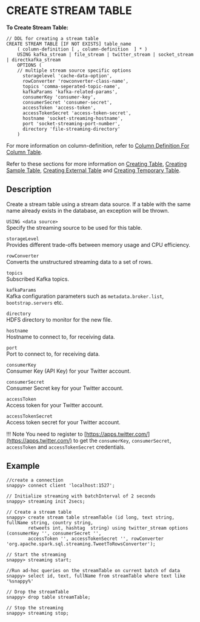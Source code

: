 # CREATE STREAM TABLE

**To Create Stream Table:**

```
// DDL for creating a stream table
CREATE STREAM TABLE [IF NOT EXISTS] table_name
    ( column-definition	[ , column-definition  ] * )
    USING kafka_stream | file_stream | twitter_stream | socket_stream | directkafka_stream
    OPTIONS (
    // multiple stream source specific options
      storagelevel 'cache-data-option',
      rowConverter 'rowconverter-class-name',
      topics 'comma-seperated-topic-name',
      kafkaParams 'kafka-related-params',
      consumerKey 'consumer-key',
      consumerSecret 'consumer-secret',
      accessToken 'access-token',
      accessTokenSecret 'access-token-secret',
      hostname 'socket-streaming-hostname',
      port 'socket-streaming-port-number',
      directory 'file-streaming-directory'
	)
```

For more information on column-definition, refer to [Column Definition For Column Table](create-table.md#column-definition).

Refer to these sections for more information on [Creating Table](create-table.md), [Creating Sample Table](create-sample-table.md), [Creating External Table](create-external-table.md) and [Creating Temporary Table](create-temporary-table.md).

## Description

Create a stream table using a stream data source. If a table with the same name already exists in the database, an exception will be thrown.

`USING <data source>` </br>
Specify the streaming source to be used for this table.

`storageLevel`</br>
Provides different trade-offs between memory usage and CPU efficiency.

`rowConverter`</br>
Converts the unstructured streaming data to a set of rows.
      
`topics`</br>
Subscribed Kafka topics.

`kafkaParams`</br>
Kafka configuration parameters such as `metadata.broker.list`, `bootstrap.servers` etc.

`directory`</br>
HDFS directory to monitor for the new file.

`hostname`</br>
Hostname to connect to, for receiving data.

`port`</br>
Port to connect to, for receiving data.

`consumerKey`</br>
Consumer Key (API Key) for your Twitter account.

`consumerSecret`</br>
Consumer Secret key for your Twitter account.

`accessToken`</br>
Access token for your Twitter account.

`accessTokenSecret`</br>
Access token secret for your Twitter account.

!!! Note 
	You need to register to [https://apps.twitter.com/](https://apps.twitter.com/) to get the `consumerKey`, `consumerSecret`, `accessToken` and `accessTokenSecret` credentials.

## Example

```
//create a connection
snappy> connect client 'localhost:1527';

// Initialize streaming with batchInterval of 2 seconds
snappy> streaming init 2secs;

// Create a stream table
snappy> create stream table streamTable (id long, text string, fullName string, country string,
        retweets int, hashtag  string) using twitter_stream options (consumerKey '', consumerSecret '',
        accessToken '', accessTokenSecret '', rowConverter 'org.apache.spark.sql.streaming.TweetToRowsConverter');

// Start the streaming
snappy> streaming start;

//Run ad-hoc queries on the streamTable on current batch of data
snappy> select id, text, fullName from streamTable where text like '%snappy%'

// Drop the streamTable
snappy> drop table streamTable;

// Stop the streaming
snappy> streaming stop;
```



